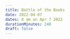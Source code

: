 ```yaml
---
title: Battle of the Books
date: 2022-04-07
dates: 8 am on Apr 7 2022
durationMinutes: 240
draft: false
---
```

